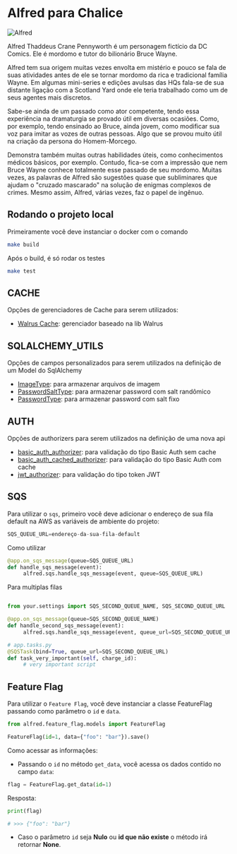 # Alfred para Chalice

![Alfred](https://upload.wikimedia.org/wikipedia/commons/8/80/Alfred_Thaddeus_Crane_Pennyworth.jpg)

Alfred Thaddeus Crane Pennyworth é um personagem fictício da DC Comics. Ele é mordomo e tutor do bilionário Bruce Wayne.

Alfred tem sua origem muitas vezes envolta em mistério e pouco se fala de suas atividades antes de ele se tornar mordomo da rica e tradicional família Wayne. Em algumas mini-series e edições avulsas das HQs fala-se de sua distante ligação com a Scotland Yard onde ele teria trabalhado como um de seus agentes mais discretos.

Sabe-se ainda de um passado como ator competente, tendo essa experiência na dramaturgia se provado útil em diversas ocasiões. Como, por exemplo, tendo ensinado ao Bruce, ainda jovem, como modificar sua voz para imitar as vozes de outras pessoas. Algo que se provou muito útil na criação da persona do Homem-Morcego.

Demonstra também muitas outras habilidades úteis, como conhecimentos médicos básicos, por exemplo. Contudo, fica-se com a impressão que nem Bruce Wayne conhece totalmente esse passado de seu mordomo. Muitas vezes, as palavras de Alfred são sugestões quase que subliminares que ajudam o "cruzado mascarado" na solução de enigmas complexos de crimes. Mesmo assim, Alfred, várias vezes, faz o papel de ingênuo.

## Rodando o projeto local

Primeiramente você deve instanciar o docker com o comando

```bash
make build
```

Após o build, é só rodar os testes

```bash
make test
```

## CACHE

Opções de gerenciadores de Cache para serem utilizados:

- [Walrus Cache](/docs/cache/walrus_cache.md): gerenciador baseado na lib Walrus

## SQLALCHEMY_UTILS

Opções de campos personalizados para serem utilizados na definição de um Model do SqlAlchemy

- [ImageType](/docs/sqlalchemy_utils/ImageType.md): para armazenar arquivos de imagem
- [PasswordSaltType](/docs/sqlalchemy_utils/PasswordSaltType.md): para armazenar password com salt randômico
- [PasswordType](/docs/sqlalchemy_utils/PasswordType.md): para armazenar password com salt fixo

## AUTH

Opções de authorizers para serem utilizados na definição de uma nova api

- [basic_auth_authorizer](/docs/auth/basic_auth_authorizer.md): para validação do tipo Basic Auth sem cache
- [basic_auth_cached_authorizer](/docs/auth/basic_auth_cached_authorizer.md): para validação do tipo Basic Auth com cache
- [jwt_authorizer](/docs/auth/jwt_authorizer.md): para validação do tipo token JWT

## SQS

Para utilizar o `sqs`, primeiro você deve adicionar o endereço de sua fila default na AWS as variáveis de ambiente do projeto:

```python
SQS_QUEUE_URL=endereço-da-sua-fila-default
```

Como utilizar

```python
@app.on_sqs_message(queue=SQS_QUEUE_URL)
def handle_sqs_message(event):
     alfred.sqs.handle_sqs_message(event, queue=SQS_QUEUE_URL)
```

Para multiplas filas
```python

from your.settings import SQS_SECOND_QUEUE_NAME, SQS_SECOND_QUEUE_URL

@app.on_sqs_message(queue=SQS_SECOND_QUEUE_NAME)
def handle_second_sqs_message(event):
     alfred.sqs.handle_sqs_message(event, queue_url=SQS_SECOND_QUEUE_URL)

# app.tasks.py
@SQSTask(bind=True, queue_url=SQS_SECOND_QUEUE_URL)
def task_very_important(self, charge_id):
     # very important script

```


## Feature Flag

Para utilizar o `Feature Flag`, você deve instanciar a classe FeatureFlag passando como parâmetro o `id` e `data`.

```python
from alfred.feature_flag.models import FeatureFlag

FeatureFlag(id=1, data={"foo": "bar"}).save()
```

Como acessar as informações:

- Passando o `id` no método `get_data`, você acessa os dados contido no campo `data`:

```python
flag = FeatureFlag.get_data(id=1)
```

Resposta:

```python
print(flag)

# >>> {"foo": "bar"}
```

- Caso o parâmetro `id` seja **Nulo** ou **id que não existe** o método irá retornar **None**.
